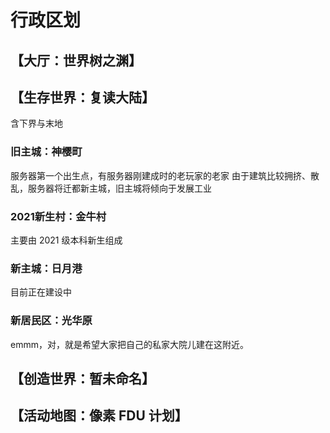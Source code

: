 # 行政区划

## 【大厅：世界树之渊】

## 【生存世界：复读大陆】

含下界与末地

### 旧主城：神樱町

服务器第一个出生点，有服务器刚建成时的老玩家的老家
由于建筑比较拥挤、散乱，服务器将迁都新主城，旧主城将倾向于发展工业

### 2021新生村：金牛村

主要由 2021 级本科新生组成

### 新主城：日月港

目前正在建设中

### 新居民区：光华原

emmm，对，就是希望大家把自己的私家大院儿建在这附近。

## 【创造世界：暂未命名】

## 【活动地图：像素 FDU 计划】
